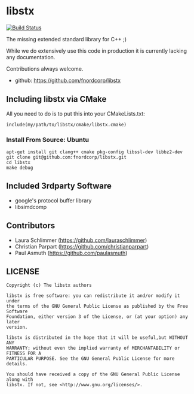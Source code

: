 libstx
======

[![Build Status](https://travis-ci.org/zscale/libstx.svg?branch=master)](https://travis-ci.org/zscale/libstx)

The missing extended standard library for C++ ;)

While we do extensively use this code in production it is currently lacking any documentation.

Contributions always welcome.

- github: https://github.com/fnordcorp/libstx

## Including libstx via CMake

All you need to do is to put this into your CMakeLists.txt:

    include(my/path/to/libstx/cmake/libstx.cmake)


### Install From Source: Ubuntu

```
apt-get install git clang++ cmake pkg-config libssl-dev libbz2-dev
git clone git@github.com:fnordcorp/libstx.git
cd libstx
make debug
```

## Included 3rdparty Software

- google's protocol buffer library
- libsimdcomp

## Contributors

- Laura Schlimmer (https://github.com/lauraschlimmer)
- Christian Parpart (https://github.com/christianparpart)
- Paul Asmuth (https://github.com/paulasmuth)

LICENSE
-------

```
Copyright (c) The libstx authors

libstx is free software: you can redistribute it and/or modify it under
the terms of the GNU General Public License as published by the Free Software
Foundation, either version 3 of the License, or (at your option) any later
version.

libstx is distributed in the hope that it will be useful,but WITHOUT ANY
WARRANTY; without even the implied warranty of MERCHANTABILITY or FITNESS FOR A
PARTICULAR PURPOSE. See the GNU General Public License for more details.

You should have received a copy of the GNU General Public License along with
libstx. If not, see <http://www.gnu.org/licenses/>.

